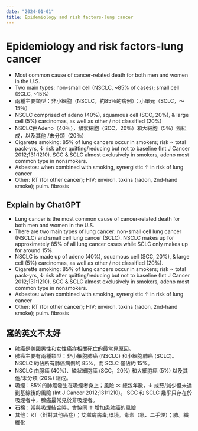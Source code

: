 ```yaml
---
date: "2024-01-01"
title: Epidemiology and risk factors-lung cancer
---
```


# Epidemiology and risk factors-lung cancer

* Most common cause of cancer-related death for both men and women in the U.S.
* Two main types: non-small cell (NSCLC, ~85% of cases); small cell (SCLC, ~15%)
* 兩種主要類型：非小細胞（NSCLC，約85％的病例）；小單元（SCLC，〜15％）
* NSCLC comprised of adeno (40%), squamous cell (SCC, 20%), & large cell (5%) carcinomas, as well as other / not classified (20%)
* NSCLC由Adeno（40％），鱗狀細胞（SCC，20％）和大細胞（5％）癌組成，以及其他 /未分類（20％）
* Cigarette smoking: 85% of lung cancers occur in smokers; risk ∝ total pack-yrs, ↓ risk after quitting/reducing but not to baseline (Int J Cancer 2012;131:1210).
SCC & SCLC almost exclusively in smokers, adeno most common type in nonsmokers.
* Asbestos: when combined with smoking, synergistic ↑ in risk of lung cancer
* Other: RT (for other cancer); HIV; environ. toxins (radon, 2nd-hand smoke); pulm. fibrosis


## Explain by ChatGPT


- Lung cancer is the most common cause of cancer-related death for both men and women in the U.S.
- There are two main types of lung cancer: non-small cell lung cancer (NSCLC) and small cell lung cancer (SCLC). NSCLC makes up for approximately 85% of all lung cancer cases while SCLC only makes up for around 15%.
- NSCLC is made up of adeno (40%), squamous cell (SCC, 20%), & large cell (5%) carcinomas, as well as other / not classified (20%).
- Cigarette smoking: 85% of lung cancers occur in smokers; risk ∝ total pack-yrs, ↓ risk after quitting/reducing but not to baseline (Int J Cancer 2012;131:1210). SCC & SCLC almost exclusively in smokers, adeno most common type in nonsmokers.
- Asbestos: when combined with smoking, synergistic ↑ in risk of lung cancer
- Other: RT (for other cancer); HIV; environ. toxins (radon, 2nd-hand smoke); pulm. fibrosis

## 窩的英文不太好

- 肺癌是美國男性和女性癌症相關死亡的最常見原因。
- 肺癌主要有兩種類型：非小細胞肺癌 (NSCLC) 和小細胞肺癌 (SCLC)。 NSCLC 約佔所有肺癌病例的 85%，而 SCLC 僅佔約 15%。
- NSCLC 由腺癌 (40%)、鱗狀細胞癌 (SCC，20%) 和大細胞癌 (5%) 以及其他/未分類 (20%) 組成。
- 吸煙：85%的肺癌發生在吸煙者身上；風險 ∝ 總包年數，↓ 戒菸/減少但未達到基線後的風險 (Int J Cancer 2012;131:1210)。 SCC 和 SCLC 幾乎只存在於吸煙者中，腺癌最常見於非吸煙者。
- 石棉：當與吸煙結合時，會協同 ↑ 增加患肺癌的風險
- 其他：RT（針對其他癌症）；艾滋病病毒;環境。毒素（氡、二手煙）；肺。纖維化
